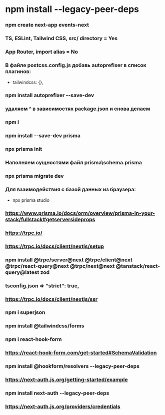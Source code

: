 # npm install --legacy-peer-deps

### npm create next-app events-next

### TS, ESLint, Tailwind CSS, src/ directory = Yes
### App Router, import alias = No

### В файле postcss.config.js добавь autoprefixer в список плагинов:
- tailwindcss: {},

### npm install autoprefixer --save-dev

### удаляем ^ в зависимостях package.json и снова делаем
### npm i

### npm install --save-dev prisma

### npx prisma init

### Наполняем сущностями файл prisma\schema.prisma
### npx prisma migrate dev
### Для взаимодействия с базой данных из браузера:
- npx prisma studio

### https://www.prisma.io/docs/orm/overview/prisma-in-your-stack/fullstack#getserversideprops

### https://trpc.io/
### https://trpc.io/docs/client/nextjs/setup
### npm install @trpc/server@next @trpc/client@next @trpc/react-query@next @trpc/next@next @tanstack/react-query@latest zod
### tsconfig.json => "strict": true,

### https://trpc.io/docs/client/nextjs/ssr
### npm i superjson

### npm install @tailwindcss/forms

### npm i react-hook-form

### https://react-hook-form.com/get-started#SchemaValidation
### npm install @hookform/resolvers --legacy-peer-deps

### https://next-auth.js.org/getting-started/example
### npm install next-auth --legacy-peer-deps
### https://next-auth.js.org/providers/credentials